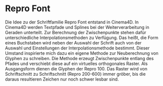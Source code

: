 
# Repro Font

Die Idee zu der Schriftfamilie Repro Font entstand in Cinema4D. In Cinema4D werden Textpfade und Splines bei der Weiterverarbeitung in Geraden unterteilt. Zur Berechnung der Zwischenpunkte stehen dafür unterschiedliche Interpolationsmethoden zu Verfügung. Das heißt, die Form eines Buchstaben wird neben der Auswahl der Schrift auch von der Auswahl und Einstellungen der Interpolationsmethode bestimmt. Dieser Umstand inspirierte mich dazu ein eigene Methode zur Neuberechnung von Glyphen zu schreiben. Die Methode erzeugt Zwischenpunkte entlang des Pfades und verschiebt diese auf ein virtuelles orthogonales Raster. Als Ausgangsform dienen die Glyphen der Repro 100. Das Raster wird von Schriftschnitt zu Schriftschnitt (Repro 200-600) immer gröber, bis die daraus resultieren Zeichen nur noch schwer lesbar sind.
